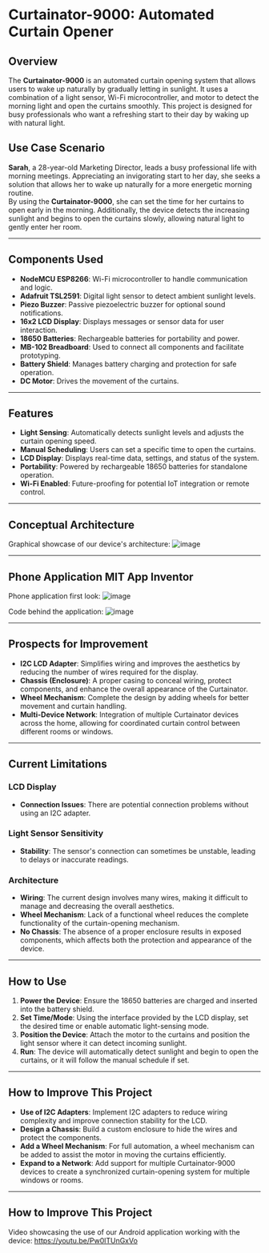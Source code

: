# Curtainator-9000: Automated Curtain Opener

## Overview

The **Curtainator-9000** is an automated curtain opening system that allows users to wake up naturally by gradually letting in sunlight. It uses a combination of a light sensor, Wi-Fi microcontroller, and motor to detect the morning light and open the curtains smoothly. This project is designed for busy professionals who want a refreshing start to their day by waking up with natural light.

## Use Case Scenario

**Sarah**, a 28-year-old Marketing Director, leads a busy professional life with morning meetings. Appreciating an invigorating start to her day, she seeks a solution that allows her to wake up naturally for a more energetic morning routine.  
By using the **Curtainator-9000**, she can set the time for her curtains to open early in the morning. Additionally, the device detects the increasing sunlight and begins to open the curtains slowly, allowing natural light to gently enter her room.

---

## Components Used

- **NodeMCU ESP8266**: Wi-Fi microcontroller to handle communication and logic.
- **Adafruit TSL2591**: Digital light sensor to detect ambient sunlight levels.
- **Piezo Buzzer**: Passive piezoelectric buzzer for optional sound notifications.
- **16x2 LCD Display**: Displays messages or sensor data for user interaction.
- **18650 Batteries**: Rechargeable batteries for portability and power.
- **MB-102 Breadboard**: Used to connect all components and facilitate prototyping.
- **Battery Shield**: Manages battery charging and protection for safe operation.
- **DC Motor**: Drives the movement of the curtains.

---

## Features

- **Light Sensing**: Automatically detects sunlight levels and adjusts the curtain opening speed.
- **Manual Scheduling**: Users can set a specific time to open the curtains.
- **LCD Display**: Displays real-time data, settings, and status of the system.
- **Portability**: Powered by rechargeable 18650 batteries for standalone operation.
- **Wi-Fi Enabled**: Future-proofing for potential IoT integration or remote control.

---

## Conceptual Architecture

Graphical showcase of our device's architecture:
![image](https://github.com/user-attachments/assets/a51b31e9-73b3-4cc7-beaa-8b4e9466fe79)

---

## Phone Application MIT App Inventor

Phone application first look:
![image](https://github.com/user-attachments/assets/81bc32df-45c9-4ef3-98d9-bb8308ae7e91)

Code behind the application:
![image](https://github.com/user-attachments/assets/1863d3ab-50ca-4951-9df2-177bab044c62)

---

## Prospects for Improvement

- **I2C LCD Adapter**: Simplifies wiring and improves the aesthetics by reducing the number of wires required for the display.
- **Chassis (Enclosure)**: A proper casing to conceal wiring, protect components, and enhance the overall appearance of the Curtainator.
- **Wheel Mechanism**: Complete the design by adding wheels for better movement and curtain handling.
- **Multi-Device Network**: Integration of multiple Curtainator devices across the home, allowing for coordinated curtain control between different rooms or windows.

---

## Current Limitations

### LCD Display
- **Connection Issues**: There are potential connection problems without using an I2C adapter.
  
### Light Sensor Sensitivity
- **Stability**: The sensor's connection can sometimes be unstable, leading to delays or inaccurate readings.

### Architecture
- **Wiring**: The current design involves many wires, making it difficult to manage and decreasing the overall aesthetics.  
- **Wheel Mechanism**: Lack of a functional wheel reduces the complete functionality of the curtain-opening mechanism.  
- **No Chassis**: The absence of a proper enclosure results in exposed components, which affects both the protection and appearance of the device.

---

## How to Use

1. **Power the Device**: Ensure the 18650 batteries are charged and inserted into the battery shield.
2. **Set Time/Mode**: Using the interface provided by the LCD display, set the desired time or enable automatic light-sensing mode.
3. **Position the Device**: Attach the motor to the curtains and position the light sensor where it can detect incoming sunlight.
4. **Run**: The device will automatically detect sunlight and begin to open the curtains, or it will follow the manual schedule if set.

---

## How to Improve This Project

- **Use of I2C Adapters**: Implement I2C adapters to reduce wiring complexity and improve connection stability for the LCD.
- **Design a Chassis**: Build a custom enclosure to hide the wires and protect the components.
- **Add a Wheel Mechanism**: For full automation, a wheel mechanism can be added to assist the motor in moving the curtains efficiently.
- **Expand to a Network**: Add support for multiple Curtainator-9000 devices to create a synchronized curtain-opening system for multiple windows or rooms.

---

## How to Improve This Project

Video showcasing the use of our Android application working with the device: https://youtu.be/Pw0lTUnGxVo
